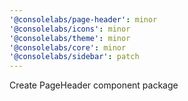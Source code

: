 ```yaml
---
'@consolelabs/page-header': minor
'@consolelabs/icons': minor
'@consolelabs/theme': minor
'@consolelabs/core': minor
'@consolelabs/sidebar': patch
---
```


Create PageHeader component package
